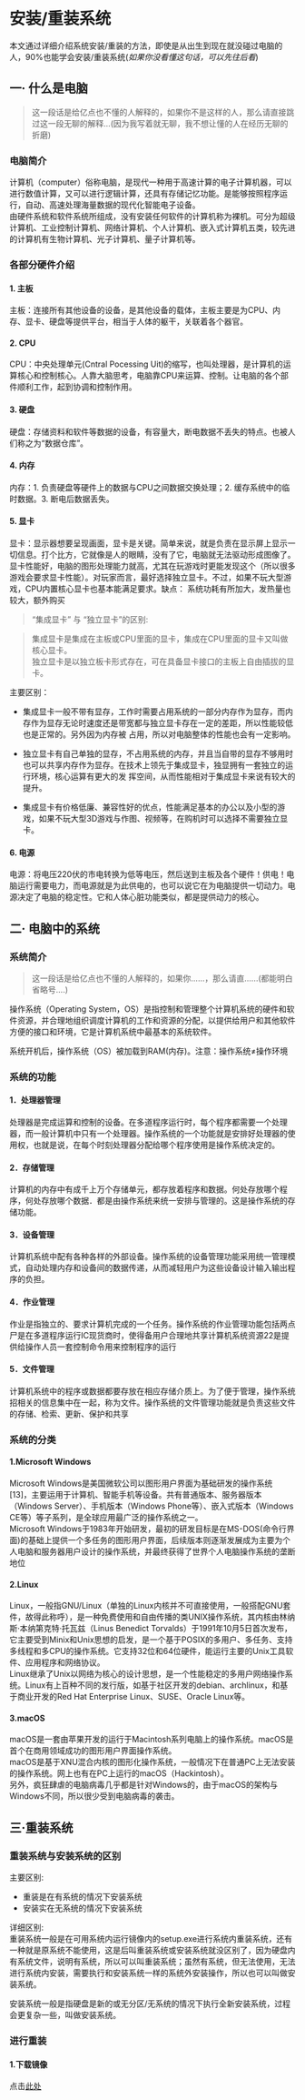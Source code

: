 # 安装/重装系统


本文通过详细介绍系统安装/重装的方法，即使是从出生到现在就没碰过电脑的人，90%也能学会安装/重装系统(*如果你没看懂这句话，可以先往后看*)

## 一· 什么是电脑

> 这一段话是给亿点也不懂的人解释的，如果你不是这样的人，那么请直接跳过这一段无聊的解释...(因为我写着就无聊，我不想让懂的人在经历无聊的折磨)

### 电脑简介

计算机（computer）俗称电脑，是现代一种用于高速计算的电子计算机器，可以进行数值计算，又可以进行逻辑计算，还具有存储记忆功能。是能够按照程序运行，自动、高速处理海量数据的现代化智能电子设备。  
由硬件系统和软件系统所组成，没有安装任何软件的计算机称为裸机。可分为超级计算机、工业控制计算机、网络计算机、个人计算机、嵌入式计算机五类，较先进的计算机有生物计算机、光子计算机、量子计算机等。  

### 各部分硬件介绍

#### 1. 主板
主板：连接所有其他设备的设备，是其他设备的载体，主板主要是为CPU、内存、显卡、硬盘等提供平台，相当于人体的躯干，关联着各个器官。



#### 2. CPU
CPU：中央处理单元(Cntral Pocessing Uit)的缩写，也叫处理器，是计算机的运算核心和控制核心。人靠大脑思考，电脑靠CPU来运算、控制。让电脑的各个部件顺利工作，起到协调和控制作用。



#### 3. 硬盘
硬盘：存储资料和软件等数据的设备，有容量大，断电数据不丢失的特点。也被人们称之为“数据仓库”。



#### 4. 内存
内存：1. 负责硬盘等硬件上的数据与CPU之间数据交换处理；2. 缓存系统中的临时数据。3. 断电后数据丢失。



#### 5. 显卡
显卡：显示器想要呈现画面，显卡是关键。简单来说，就是负责在显示屏上显示一切信息。打个比方，它就像是人的眼睛，没有了它，电脑就无法驱动形成图像了。显卡性能好，电脑的图形处理能力就高，尤其在玩游戏时更能发现这个（所以很多游戏会要求显卡性能）。对玩家而言，最好选择独立显卡。不过，如果不玩大型游戏，CPU内置核心显卡也基本能满足要求。缺点： 系统功耗有所加大，发热量也较大，额外购买

> “集成显卡” 与 “独立显卡”的区别:  
  
> 集成显卡是集成在主板或CPU里面的显卡，集成在CPU里面的显卡又叫做核心显卡。  
> 独立显卡是以独立板卡形式存在，可在具备显卡接口的主板上自由插拔的显卡。  

主要区别：

* 集成显卡一般不带有显存，工作时需要占用系统的一部分内存作为显存，而内存作为显存无论时速度还是带宽都与独立显卡存在一定的差距，所以性能较低也是正常的。另外因为内存被 
  占用，所以对电脑整体的性能也会有一定影响。  

* 独立显卡有自己单独的显存，不占用系统的内存，并且当自带的显存不够用时也可以共享内存作为显存。在技术上领先于集成显卡，独显拥有一套独立的运行环境，核心运算有更大的发 
  挥空间，从而性能相对于集成显卡来说有较大的提升。  

* 集成显卡有价格低廉、兼容性好的优点，性能满足基本的办公以及小型的游戏，如果不玩大型3D游戏与作图、视频等，在购机时可以选择不需要独立显卡。  



#### 6. 电源
电源：将电压220伏的市电转换为低等电压，然后送到主板及各个硬件！供电！电脑运行需要电力，而电源就是为此供电的，也可以说它在为电脑提供一切动力。电源决定了电脑的稳定性。它和人体心脏功能类似，都是提供动力的核心。


## 二· 电脑中的系统

### 系统简介

> 这一段话是给亿点也不懂的人解释的，如果你......，那么请直......(都能明白省略号....)

操作系统（Operating System，OS）是指控制和管理整个计算机系统的硬件和软件资源，并合理地组织调度计算机的工作和资源的分配，以提供给用户和其他软件方便的接口和环境，它是计算机系统中最基本的系统软件。

系统开机后，操作系统（OS）被加载到RAM(内存)。注意：操作系统≠操作环境


### 系统的功能

#### 1．处理器管理  
处理器是完成运算和控制的设备。在多道程序运行时，每个程序都需要一个处理器，而一般计算机中只有一个处理器。操作系统的一个功能就是安排好处理器的使用权，也就是说，在每个时刻处理器分配给哪个程序使用是操作系统决定的。  
  
#### 2．存储管理  
计算机的内存中有成千上万个存储单元，都存放着程序和数据。何处存放哪个程序，何处存放哪个数据．都是由操作系统来统一安排与管理的。这是操作系统的存储功能。  
  
#### 3．设备管理  
计算机系统中配有各种各样的外部设备。操作系统的设备管理功能采用统一管理模式，自动处理内存和设备间的数据传递，从而减轻用户为这些设备设计输入输出程序的负担。  
  
#### 4．作业管理  
作业是指独立的、要求计算机完成的一个任务。操作系统的作业管理功能包括两点尸是在多道程序运行IC现货商时，使得备用户合理地共享计算机系统资源22是提供给操作人员一套控制命令用来控制程序的运行  
  
#### 5．文件管理  
计算机系统中的程序或数据都要存放在相应存储介质上。为了便于管理，操作系统招相关的信息集中在一起，称为文件。操作系统的文件管理功能就是负责这些文件的存储、检索、更新、保护和共享 

### 系统的分类

#### 1.Microsoft Windows
Microsoft Windows是美国微软公司以图形用户界面为基础研发的操作系统 [13]，主要运用于计算机、智能手机等设备。共有普通版本、服务器版本（Windows Server）、手机版本（Windows Phone等）、嵌入式版本（Windows CE等）等子系列，是全球应用最广泛的操作系统之一。  
Microsoft Windows于1983年开始研发，最初的研发目标是在MS-DOS(命令行界面)的基础上提供一个多任务的图形用户界面，后续版本则逐渐发展成为主要为个人电脑和服务器用户设计的操作系统，并最终获得了世界个人电脑操作系统的垄断地位  

#### 2.Linux
Linux，一般指GNU/Linux（单独的Linux内核并不可直接使用，一般搭配GNU套件，故得此称呼），是一种免费使用和自由传播的类UNIX操作系统，其内核由林纳斯·本纳第克特·托瓦兹（Linus Benedict Torvalds）于1991年10月5日首次发布，它主要受到Minix和Unix思想的启发，是一个基于POSIX的多用户、多任务、支持多线程和多CPU的操作系统。它支持32位和64位硬件，能运行主要的Unix工具软件、应用程序和网络协议。  
Linux继承了Unix以网络为核心的设计思想，是一个性能稳定的多用户网络操作系统。Linux有上百种不同的发行版，如基于社区开发的debian、archlinux，和基于商业开发的Red Hat Enterprise Linux、SUSE、Oracle Linux等。  

#### 3.macOS
macOS是一套由苹果开发的运行于Macintosh系列电脑上的操作系统。macOS是首个在商用领域成功的图形用户界面操作系统。  
macOS是基于XNU混合内核的图形化操作系统，一般情况下在普通PC上无法安装的操作系统。网上也有在PC上运行的macOS（Hackintosh）。  
另外，疯狂肆虐的电脑病毒几乎都是针对Windows的，由于macOS的架构与Windows不同，所以很少受到电脑病毒的袭击。  


## 三·重装系统

### 重装系统与安装系统的区别

主要区别:
* 重装是在有系统的情况下安装系统
* 安装实在无系统的情况下安装系统

详细区别:  
重装系统一般是在可用系统内运行镜像内的setup.exe进行系统内重装系统，还有一种就是原系统不能使用，这是后叫重装系统或安装系统就没区别了，因为硬盘内有系统文件，说明有系统，所以可以叫重装系统；虽然有系统，但无法使用，无法进行系统内安装，需要执行和安装系统一样的系统外安装操作，所以也可以叫做安装系统。  
  
安装系统一般是指硬盘是新的或无分区/无系统的情况下执行全新安装系统，过程会更复杂一些，叫做安装系统。

### 进行重装

#### 1.下载镜像

点击[此处]()
